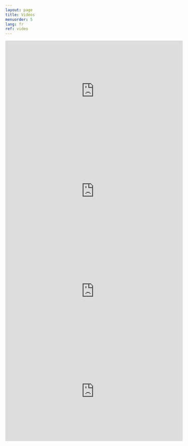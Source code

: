 ```yaml
---
layout: page
title: Vidéos
menuorder: 5
lang: fr
ref: video
---
```

<iframe width="560" height="315" src="https://www.youtube.com/embed/8X6cYSvu4Wk?start=242" frameborder="0" allow="autoplay; encrypted-media" allowfullscreen></iframe>

<iframe width="560" height="315" src="https://www.youtube.com/embed/46xPpgWngA8" frameborder="0" allow="autoplay; encrypted-media" allowfullscreen></iframe>

<iframe width="560" height="315" src="https://www.youtube.com/embed/UmCGFGAgm2g?start=175" frameborder="0" allow="autoplay; encrypted-media" allowfullscreen></iframe>

<iframe width="560" height="315" src="https://www.youtube.com/embed/nexmYD17vok?rel=0" frameborder="0" allow="autoplay; encrypted-media" allowfullscreen></iframe>
